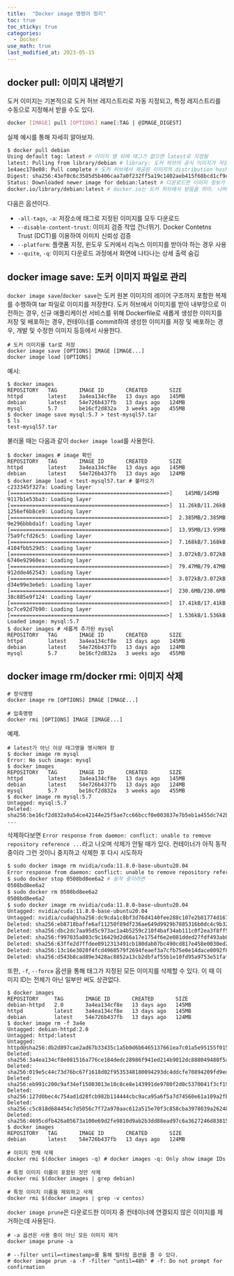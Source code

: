 ```yaml
---
title:  "Docker image 명령어 정리"
toc: true
toc_sticky: true
categories:
  - Docker
use_math: true
last_modified_at: 2023-05-15
---
```


## docker pull: 이미지 내려받기

도커 이미지는 기본적으로 도커 허브 레지스트리로 자동 지정되고, 특정 레지스트리를 수동으로 지정해서 받을 수도 있다.

```sh
docker [IMAGE] pull [OPTIONS] name[:TAG | @IMAGE_DIGEST]
```

실제 예시를 통해 자세히 알아보자.

```bash
$ docker pull debian
Using default tag: latest # 이미지 명 뒤에 태그가 없으면 latest로 지정됨
latest: Pulling from library/debian # library: 도커 허브의 공식 이미지가 저장되어있는 특별한 네임스페이스
1e4aec178e08: Pull complete # 도커 허브에서 제공된 이미지의 distribution hash.
Digest: sha256:43ef0c6c3585d5b406caa7a0f232ff5a19c1402aeb415f68bcd1cf9d10180af8 # Digest는 원격 도커 레지스트리(도커 허브)에서 관리하는 이미지의 고유 식별값
Status: Downloaded newer image for debian:latest # 다운로드한 이미지 정보가 로컬에 저장
docker.io/library/debian:latest # docker.io는 도커 허브에서 받음을 의미. 나머지는 <NAMESPACE>/<IMAGE_NAME>:<TAG>
```

다음은 옵션이다.
- `-all-tags`, `-a`: 저장소에 태그로 지정된 이미지를 모두 다운로드
- `--disable-content-trust`: 이미지 검증 작업 건너뛰기. Docker Contetns Trust (DCT)를 이용하여 이미지 신뢰성 검증
- `--platform`: 플랫폼 지정, 윈도우 도커에서 리눅스 이미지를 받아야 하는 경우 사용
- `--quite`, `-q`: 이미지 다운로드 과정에서 화면에 나타나는 상세 출력 숨김

## docker image save: 도커 이미지 파일로 관리

`docker image save`/`docker save`는 도커 원본 이미지의 레이어 구조까지 포함한 복제를 수행하여 tar 파일로 이미지를 저장한다.
도커 허브에서 이미지를 받아 내부망으로 이전하는 경우, 신규 애플리케이션 서비스를 위해 Dockerfile로 새롭게 생성한 이미지를 저장 및 배포하는 경우, 컨테이너를 commit하여 생성한 이미지를 저장 및 배포하는 경우, 개발 및 수정한 이미지 등등에서 사용한다.

```console
# 도커 이미지를 tar로 저장
docker image save [OPTIONS] IMAGE [IMAGE...]
docker image load [OPTIONS]
```

예시:

```console
$ docker images
REPOSITORY   TAG       IMAGE ID       CREATED       SIZE
httpd        latest    3a4ea134cf8e   13 days ago   145MB
debian       latest    54e726b437fb   13 days ago   124MB
mysql        5.7       be16cf2d832a   3 weeks ago   455MB
$ docker image save mysql:5.7 > test-mysql57.tar
$ ls
test-mysql57.tar
```

불러올 때는 다음과 같이 `docker image load`를 사용한다.

```console
$ docker images # image 확인
REPOSITORY   TAG       IMAGE ID       CREATED       SIZE
httpd        latest    3a4ea134cf8e   13 days ago   145MB
debian       latest    54e726b437fb   13 days ago   124MB
$ docker image load < test-mysql57.tar # 불러오기
c233345f327a: Loading layer [==================================================>]    145MB/145MB
9117b1e53ba3: Loading layer [==================================================>]  11.26kB/11.26kB
1256ef6b8ce9: Loading layer [==================================================>]  2.385MB/2.385MB
9e296bbbda1f: Loading layer [==================================================>]  13.95MB/13.95MB
75a9fcfd26c5: Loading layer [==================================================>]  7.168kB/7.168kB
4104fbb529d5: Loading layer [==================================================>]  3.072kB/3.072kB
6740e92960ea: Loading layer [==================================================>]  79.47MB/79.47MB
912dde462543: Loading layer [==================================================>]  3.072kB/3.072kB
d34e99e3e6e5: Loading layer [==================================================>]  230.6MB/230.6MB
38c885e9f124: Loading layer [==================================================>]  17.41kB/17.41kB
bc7ce92d7b90: Loading layer [==================================================>]  1.536kB/1.536kB
Loaded image: mysql:5.7
$ docker images # 새롭게 추가된 mysql
REPOSITORY   TAG       IMAGE ID       CREATED       SIZE
httpd        latest    3a4ea134cf8e   13 days ago   145MB
debian       latest    54e726b437fb   13 days ago   124MB
mysql        5.7       be16cf2d832a   3 weeks ago   455MB
```

## docker image rm/docker rmi: 이미지 삭제

```console
# 정식명령
docker image rm [OPTIONS] IMAGE [IMAGE...]

# 압축명령
docker rmi [OPTIONS] IMAGE [IMAGE...]
```

예제.

```console
# latest가 아닌 이상 태그명을 명시해야 함
$ docker image rm mysql
Error: No such image: mysql
$ docker images
REPOSITORY   TAG       IMAGE ID       CREATED       SIZE
httpd        latest    3a4ea134cf8e   13 days ago   145MB
debian       latest    54e726b437fb   13 days ago   124MB
mysql        5.7       be16cf2d832a   3 weeks ago   455MB
$ docker image rm mysql:5.7
Untagged: mysql:5.7
Deleted: sha256:be16cf2d832a9a54ce42144e25f5ae7cc66bccf0e003837e7b5eb1a455dc742b
...
```

삭제하다보면 `Error response from daemon: conflict: unable to remove repository reference ...`라고 나오며 삭제가 안될 때가 있다.
컨테이너가 아직 동작 중이라 그런 것이니 중지하고 삭제한 후 다시 시도하자

```sh
$ sudo docker image rm nvidia/cuda:11.8.0-base-ubuntu20.04
Error response from daemon: conflict: unable to remove repository reference "nvidia/cuda:11.8.0-base-ubuntu20.04" (must force) - container 0508bd8ee6a2 is using its referenced image eb8718baffe6
$ sudo docker stop 0508bd8ee6a2 # 동작 중이라면
0508bd8ee6a2
$ sudo docker rm 0508bd8ee6a2
0508bd8ee6a2
$ sudo docker image rm nvidia/cuda:11.8.0-base-ubuntu20.04
Untagged: nvidia/cuda:11.8.0-base-ubuntu20.04
Untagged: nvidia/cuda@sha256:dc9cda1c8bf3d76d4140fee288c107e2b81774d167a6a8435090b8f0f1f28f52
Deleted: sha256:eb8718baffe6af11250f89df236ae649d9929b7885316b0dc4c9b321fb7f9168
Deleted: sha256:dbc2dc7aa95d5c973ac1a4b5259c210f4baf34ab111c0f2ea3f8ff567e28276c
Deleted: sha256:f997035a803c9c16429d2d66a17e1754f6e2e081dded27fdf493ab833fc0d426
Deleted: sha256:63ffe2d7ffdee0912313491cb180dab07bc490cd817e458e0030ed2af8fec8f0
Deleted: sha256:13c16e3020f4fcd4960579f2694feaef3a7cfb75e0e14dace0092f8cd6a4d2e8
Deleted: sha256:d543b8cad89e3428ac8852a13cb2dbfaf55b1e10fd95a9753e51faf393d60e81
```

또한, `-f`, `--force` 옵션을 통해 태그가 지정된 모든 이미지를 삭제할 수 있다.
이 때 이미지 ID는 전체가 아닌 일부만 써도 상관없다.

```console
$ docker images
REPOSITORY     TAG       IMAGE ID       CREATED       SIZE
debian-httpd   2.0       3a4ea134cf8e   13 days ago   145MB
httpd          latest    3a4ea134cf8e   13 days ago   145MB
debian         latest    54e726b437fb   13 days ago   124MB
$ docker image rm -f 3a4e
Untagged: debian-httpd:2.0
Untagged: httpd:latest
Untagged: httpd@sha256:db2d897cae2ad67b33435c1a5b0d6b6465137661ea7c01a5e95155f0159e1bcf
Deleted: sha256:3a4ea134cf8e081516a776ce184dedc28986f941ed214b9012dc888049480f5a
Deleted: sha256:019e5c44c73d76bc67f1618d02f9535348180094293dc4ddcfe70894209fd9ed
Deleted: sha256:eb991c200c9af34ef15003013e10c8ce8e143991de9780f2d0c5370041f3cf19
Deleted: sha256:127d0bec4c754ad1d28fcb982b114444cbc9aca95a6f5a7d74560e61a109a2fb
Deleted: sha256:c5c018d684454c7d5056c7f72a970aac612a515e70f3c858cba3978039a26248
Deleted: sha256:4695cdfb426a05673a100e69d2fe9810d9ab2b3dd88ead97c6a3627246d83815
$ docker images
REPOSITORY   TAG       IMAGE ID       CREATED       SIZE
debian       latest    54e726b437fb   13 days ago   124MB
```

```console
# 이미지 전체 삭제
docker rmi $(docker images -q) # docker images -q: Only show image IDs

# 특정 이미지 이름이 포함된 것만 삭제
docker rmi $(docker images | grep debian)

# 특정 이미지 이름을 제외하고 삭제
docker rmi $(docker images | grep -v centos)
```

`docker image prune`은 다운로드한 이미지 중 컨테이너에 연결되지 않은 이미지를 제거하는데 사용된다.

```console
# -a 옵션은 사용 중이 아닌 모든 이미지 제거
docker image prune -a

# --filter until=<timestamp>를 통해 필터링 옵션을 줄 수 있다.
# docker image prun -a -f -filter "until=48h" # -f: Do not prompt for confirmation
```